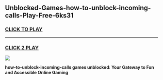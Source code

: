 
## Unblocked-Games-how-to-unblock-incoming-calls-Play-Free-6ks31
<h3>
<a href="https://premium76.site?title=how-to-unblock-incoming-calls&ref=20M">CLICK TO PLAY</a></h3>
<hr>

<h3>
<a href="https://premium76.site?title=how-to-unblock-incoming-calls&ref=20M">CLICK 2 PLAY</a>
  
</h3>

<a href="https://premium76.site?title=how-to-unblock-incoming-calls&ref=19M"><img src="https://clearcache.store/games.png"></a>


**how-to-unblock-incoming-calls games unblocked: Your Gateway to Fun and Accessible Online Gaming**
